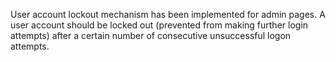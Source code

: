 User account lockout mechanism has been implemented for admin pages. A user account should be locked out (prevented from making further login attempts) after a certain number of consecutive unsuccessful logon attempts.
